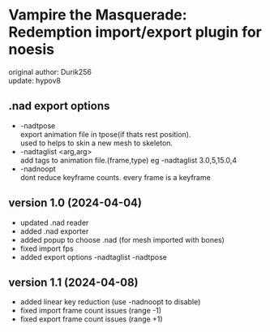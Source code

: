 Vampire the Masquerade: Redemption import/export plugin for noesis
======
original author: Durik256\
update: hypov8


.nad export options
------
- \-nadtpose\
    export animation file in tpose(if thats rest position).\
    used to helps to skin a new mesh to skeleton.
- \-nadtaglist \<arg,arg\>\
    add tags to animation file.(frame,type) eg -nadtaglist 3.0,5,15.0,4
- \-nadnoopt\
    dont reduce keyframe counts. every frame is a keyframe


version 1.0 (2024-04-04)
------
- updated .nad reader
- added .nad exporter
- added popup to choose .nad (for mesh imported with bones)
- fixed import fps
- added export options -nadtaglist -nadtpose


version 1.1 (2024-04-08)
------
- added linear key reduction (use -nadnoopt to disable)
- fixed import frame count issues (range -1)
- fixed export frame count issues (range +1)
